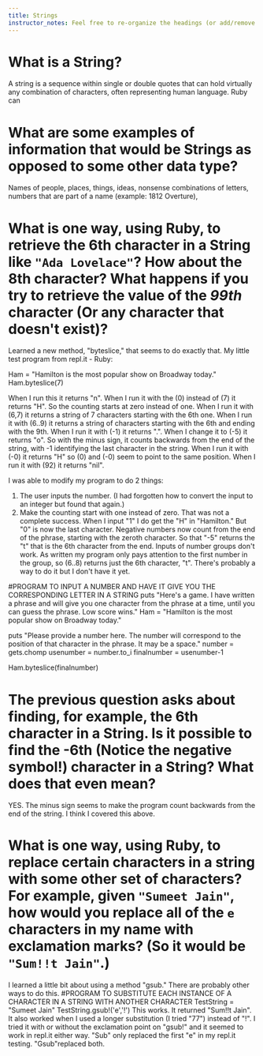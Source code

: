 ```yaml
---
title: Strings
instructor_notes: Feel free to re-organize the headings (or add/remove headings) below. We included the headings for your benefit, but it's 100% fine if you want to write your responses in some different structure.
---
```


# What is a String?

A string is a sequence within single or double quotes that can hold virtually any combination of characters, often representing human language. Ruby can 

# What are some examples of information that would be Strings as opposed to some other data type?

Names of people, places, things, ideas, nonsense combinations of letters, numbers that are part of a name (example: 1812 Overture), 

# What is one way, using Ruby, to retrieve the 6th character in a String like `"Ada Lovelace"`? How about the 8th character? What happens if you try to retrieve the value of the _99th_ character (Or any character that doesn't exist)?

Learned a new method, "byteslice," that seems to do exactly that. 
My little test program from repl.it - Ruby:

Ham = "Hamilton is the most popular show on Broadway today."
Ham.byteslice(7)

When I run this it returns "n". 
When I run it with the (0) instead of (7) it returns "H". So the counting starts at zero instead of one.
When I run it with (6,7) it returns a string of 7 characters starting with the 6th one. 
When I run it with (6..9) it returns a string of characters starting with the 6th and ending with the 9th.
When I run it with (-1) it returns ".". When I change it to (-5) it returns "o". So with the minus sign, it counts backwards from the end of the string, with -1 identifying the last character in the string.
When I run it with (-0) it returns "H" so (0) and (-0) seem to point to the same position. 
When I run it with (92) it returns "nil".

I was able to modify my program to do 2 things:
1. The user inputs the number. (I had forgotten how to convert the input to an integer but found that again.) 
2. Make the counting start with one instead of zero. That was not a complete success. 
When I input "1" I do get the "H" in "Hamilton." 
But "0" is now the last character. 
Negative numbers now count from the end of the phrase, starting with the zeroth character. So that "-5" returns the "t" that is the 6th character from the end.
Inputs of number groups don't work. As written my program only pays attention to the first number in the group, so (6..8) returns just the 6th character, "t". 
There's probably a way to do it but I don't have it yet.

#PROGRAM TO INPUT A NUMBER AND HAVE IT GIVE YOU THE CORRESPONDING LETTER IN A STRING
puts "Here's a game. I have written a phrase and will give you one character from the phrase at a time, until you can guess the phrase. Low score wins."
Ham = "Hamilton is the most popular show on Broadway today."

puts "Please provide a number here. The number will correspond to the position of that character in the phrase. It may be a space."
number = gets.chomp
usenumber = number.to_i
finalnumber = usenumber-1

Ham.byteslice(finalnumber)

# The previous question asks about finding, for example, the 6th character in a String. Is it possible to find the **-6th** (Notice the negative symbol!) character in a String? What does that even mean?

YES. The minus sign seems to make the program count backwards from the end of the string. I think I covered this above.

# What is one way, using Ruby, to replace certain characters in a string with some other set of characters? For example, given `"Sumeet Jain"`, how would you replace all of the `e` characters in my name with exclamation marks? (So it would be `"Sum!!t Jain"`.)

I learned a little bit about using a method "gsub." There are probably other ways to do this.
#PROGRAM TO SUBSTITUTE EACH INSTANCE OF A CHARACTER IN A STRING WITH ANOTHER CHARACTER
TestString = "Sumeet Jain"
TestString.gsub!('e','!')
This works. It returned "Sum!!t Jain". It also worked when I used a longer substitution (I tried "77") instead of "!". 
I tried it with or without the exclamation point on "gsub!" and it seemed to work in repl.it either way. 
"Sub" only replaced the first "e" in my repl.it testing. "Gsub"replaced both. 

